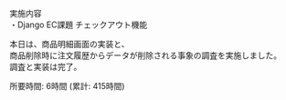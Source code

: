 実施内容  
・Django EC課題 チェックアウト機能  

本日は、商品明細画面の実装と、  
商品削除時に注文履歴からデータが削除される事象の調査を実施しました。  
調査と実装は完了。

所要時間: 6時間 (累計: 415時間)